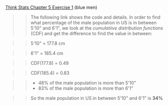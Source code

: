 [Think Stats Chapter 5 Exercise 1](http://greenteapress.com/thinkstats2/html/thinkstats2006.html#toc50) (blue men)

>> The following link shows the code and details. In order to find what percentage of the male population in US is in between 5'10" and 6'1", we look at the *cumulatiive distribution functions* (CDF) and get the difference to find the value in between:

>> 5'10" = 177.8 cm

>> 6'1" = 185.4 cm

>> CDF(177.8) = 0.49

>> CDF(185.4) = 0.83

>> * 48% of the male population is more than 5'10"
>> * 83% of the male population is more than 6'1"

>> So the male population in US in between 5'10" and 6'1" is **34%**



